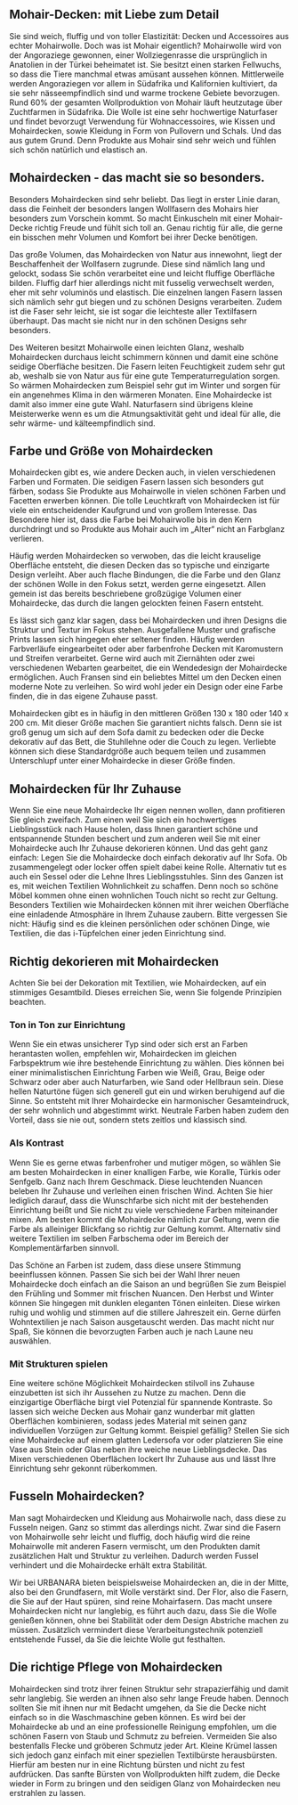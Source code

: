 Mohair-Decken: mit Liebe zum Detail
-----------------------------------

Sie sind weich, fluffig und von toller Elastizität: Decken und Accessoires aus echter Mohairwolle. Doch was ist Mohair eigentlich? Mohairwolle wird von der Angoraziege gewonnen, einer Wollziegenrasse die ursprünglich in Anatolien in der Türkei beheimatet ist. Sie besitzt einen starken Fellwuchs, so dass die Tiere manchmal etwas amüsant aussehen können. Mittlerweile werden Angoraziegen vor allem in Südafrika und Kalifornien kultiviert, da sie sehr nässeempfindlich sind und warme trockene Gebiete bevorzugen. Rund 60% der gesamten Wollproduktion von Mohair läuft heutzutage über Zuchtfarmen in Südafrika. Die Wolle ist eine sehr hochwertige Naturfaser und findet bevorzugt Verwendung für Wohnaccessoires, wie Kissen und Mohairdecken, sowie Kleidung in Form von Pullovern und Schals. Und das aus gutem Grund. Denn Produkte aus Mohair sind sehr weich und fühlen sich schön natürlich und elastisch an.

Mohairdecken - das macht sie so besonders.
------------------------------------------

Besonders Mohairdecken sind sehr beliebt. Das liegt in erster Linie daran, dass die Feinheit der besonders langen Wollfasern des Mohairs hier besonders zum Vorschein kommt. So macht Einkuscheln mit einer Mohair-Decke richtig Freude und fühlt sich toll an. Genau richtig für alle, die gerne ein bisschen mehr Volumen und Komfort bei ihrer Decke benötigen.

Das große Volumen, das Mohairdecken von Natur aus innewohnt, liegt der Beschaffenheit der Wollfasern zugrunde. Diese sind nämlich lang und gelockt, sodass Sie schön verarbeitet eine und leicht fluffige Oberfläche bilden. Fluffig darf hier allerdings nicht mit fusselig verwechselt werden, eher mit sehr voluminös und elastisch. Die einzelnen langen Fasern lassen sich nämlich sehr gut biegen und zu schönen Designs verarbeiten. Zudem ist die Faser sehr leicht, sie ist sogar die leichteste aller Textilfasern überhaupt. Das macht sie nicht nur in den schönen Designs sehr besonders.

Des Weiteren besitzt Mohairwolle einen leichten Glanz, weshalb Mohairdecken durchaus leicht schimmern können und damit eine schöne seidige Oberfläche besitzen. Die Fasern leiten Feuchtigkeit zudem sehr gut ab, weshalb sie von Natur aus für eine gute Temperaturregulation sorgen. So wärmen Mohairdecken zum Beispiel sehr gut im Winter und sorgen für ein angenehmes Klima in den wärmeren Monaten. Eine Mohairdecke ist damit also immer eine gute Wahl. Naturfasern sind übrigens kleine Meisterwerke wenn es um die Atmungsaktivität geht und ideal für alle, die sehr wärme- und kälteempfindlich sind.

Farbe und Größe von Mohairdecken
--------------------------------

Mohairdecken gibt es, wie andere Decken auch, in vielen verschiedenen Farben und Formaten. Die seidigen Fasern lassen sich besonders gut färben, sodass Sie Produkte aus Mohairwolle in vielen schönen Farben und Facetten erwerben können. Die tolle Leuchtkraft von Mohairdecken ist für viele ein entscheidender Kaufgrund und von großem Interesse. Das Besondere hier ist, dass die Farbe bei Mohairwolle bis in den Kern durchdringt und so Produkte aus Mohair auch im „Alter“ nicht an Farbglanz verlieren.

Häufig werden Mohairdecken so verwoben, das die leicht krauselige Oberfläche entsteht, die diesen Decken das so typische und einzigarte Design verleiht. Aber auch flache Bindungen, die die Farbe und den Glanz der schönen Wolle in den Fokus setzt, werden gerne eingesetzt. Allen gemein ist das bereits beschriebene großzügige Volumen einer Mohairdecke, das durch die langen gelockten feinen Fasern entsteht.

Es lässt sich ganz klar sagen, dass bei Mohairdecken und ihren Designs die Struktur und Textur im Fokus stehen. Ausgefallene Muster und grafische Prints lassen sich hingegen eher seltener finden. Häufig werden Farbverläufe eingearbeitet oder aber farbenfrohe Decken mit Karomustern und Streifen verarbeitet. Gerne wird auch mit Ziernähten oder zwei verschiedenen Webarten gearbeitet, die ein Wendedesign der Mohairdecke ermöglichen. Auch Fransen sind ein beliebtes Mittel um den Decken einen moderne Note zu verleihen. So wird wohl jeder ein Design oder eine Farbe finden, die in das eigene Zuhause passt.

Mohairdecken gibt es in häufig in den mittleren Größen 130 x 180 oder 140 x 200 cm. Mit dieser Größe machen Sie garantiert nichts falsch. Denn sie ist groß genug um sich auf dem Sofa damit zu bedecken oder die Decke dekorativ auf das Bett, die Stuhllehne oder die Couch zu legen. Verliebte können sich diese Standardgröße auch bequem teilen und zusammen Unterschlupf unter einer Mohairdecke in dieser Größe finden.

Mohairdecken für Ihr Zuhause
----------------------------

Wenn Sie eine neue Mohairdecke Ihr eigen nennen wollen, dann profitieren Sie gleich zweifach. Zum einen weil Sie sich ein hochwertiges Lieblingsstück nach Hause holen, dass Ihnen garantiert schöne und entspannende Stunden beschert und zum anderen weil Sie mit einer Mohairdecke auch Ihr Zuhause dekorieren können. Und das geht ganz einfach: Legen Sie die Mohairdecke doch einfach dekorativ auf Ihr Sofa. Ob zusammengelegt oder locker offen spielt dabei keine Rolle. Alternativ tut es auch ein Sessel oder die Lehne Ihres Lieblingsstuhles. Sinn des Ganzen ist es, mit weichen Textilien Wohnlichkeit zu schaffen. Denn noch so schöne Möbel kommen ohne einen wohnlichen Touch nicht so recht zur Geltung. Besonders Textilien wie Mohairdecken können mit ihrer weichen Oberfläche eine einladende Atmosphäre in Ihrem Zuhause zaubern. Bitte vergessen Sie nicht: Häufig sind es die kleinen persönlichen oder schönen Dinge, wie Textilien, die das i-Tüpfelchen einer jeden Einrichtung sind.

Richtig dekorieren mit Mohairdecken
-----------------------------------

Achten Sie bei der Dekoration mit Textilien, wie Mohairdecken, auf ein stimmiges Gesamtbild. Dieses erreichen Sie, wenn Sie folgende Prinzipien beachten.

### Ton in Ton zur Einrichtung

Wenn Sie ein etwas unsicherer Typ sind oder sich erst an Farben herantasten wollen, empfehlen wir, Mohairdecken im gleichen Farbspektrum wie ihre bestehende Einrichtung zu wählen. Dies können bei einer minimalistischen Einrichtung Farben wie Weiß, Grau, Beige oder Schwarz oder aber auch Naturfarben, wie Sand oder Hellbraun sein. Diese hellen Naturtöne fügen sich generell gut ein und wirken beruhigend auf die Sinne. So entsteht mit Ihrer Mohairdecke ein harmonischer Gesamteindruck, der sehr wohnlich und abgestimmt wirkt. Neutrale Farben haben zudem den Vorteil, dass sie nie out, sondern stets zeitlos und klassisch sind.

### Als Kontrast

Wenn Sie es gerne etwas farbenfroher und mutiger mögen, so wählen Sie am besten Mohairdecken in einer knalligen Farbe, wie Koralle, Türkis oder Senfgelb. Ganz nach Ihrem Geschmack. Diese leuchtenden Nuancen beleben Ihr Zuhause und verleihen einen frischen Wind. Achten Sie hier lediglich darauf, dass die Wunschfarbe sich nicht mit der bestehenden Einrichtung beißt und Sie nicht zu viele verschiedene Farben miteinander mixen. Am besten kommt die Mohairdecke nämlich zur Geltung, wenn die Farbe als alleiniger Blickfang so richtig zur Geltung kommt. Alternativ sind weitere Textilien im selben Farbschema oder im Bereich der Komplementärfarben sinnvoll.

Das Schöne an Farben ist zudem, dass diese unsere Stimmung beeinflussen können. Passen Sie sich bei der Wahl Ihrer neuen Mohairdecke doch einfach an die Saison an und begrüßen Sie zum Beispiel den Frühling und Sommer mit frischen Nuancen. Den Herbst und Winter können Sie hingegen mit dunklen eleganten Tönen einleiten. Diese wirken ruhig und wohlig und stimmen auf die stillere Jahreszeit ein. Gerne dürfen Wohntextilien je nach Saison ausgetauscht werden. Das macht nicht nur Spaß, Sie können die bevorzugten Farben auch je nach Laune neu auswählen.

### Mit Strukturen spielen

Eine weitere schöne Möglichkeit Mohairdecken stilvoll ins Zuhause einzubetten ist sich ihr Aussehen zu Nutze zu machen. Denn die einzigartige Oberfläche birgt viel Potenzial für spannende Kontraste. So lassen sich weiche Decken aus Mohair ganz wunderbar mit glatten Oberflächen kombinieren, sodass jedes Material mit seinen ganz individuellen Vorzügen zur Geltung kommt. Beispiel gefällig? Stellen Sie sich eine Mohairdecke auf einem glatten Ledersofa vor oder platzieren Sie eine Vase aus Stein oder Glas neben ihre weiche neue Lieblingsdecke. Das Mixen verschiedenen Oberflächen lockert Ihr Zuhause aus und lässt Ihre Einrichtung sehr gekonnt rüberkommen.

Fusseln Mohairdecken?
---------------------

Man sagt Mohairdecken und Kleidung aus Mohairwolle nach, dass diese zu Fusseln neigen. Ganz so stimmt das allerdings nicht. Zwar sind die Fasern von Mohairwolle sehr leicht und fluffig, doch häufig wird die reine Mohairwolle mit anderen Fasern vermischt, um den Produkten damit zusätzlichen Halt und Struktur zu verleihen. Dadurch werden Fussel verhindert und die Mohairdecke erhält extra Stabilität.

Wir bei URBANARA bieten beispielsweise Mohairdecken an, die in der Mitte, also bei den Grundfasern, mit Wolle verstärkt sind. Der Flor, also die Fasern, die Sie auf der Haut spüren, sind reine Mohairfasern. Das macht unsere Mohairdecken nicht nur langlebig, es führt auch dazu, dass Sie die Wolle genießen können, ohne bei Stabilität oder dem Design Abstriche machen zu müssen. Zusätzlich vermindert diese Verarbeitungstechnik potenziell entstehende Fussel, da Sie die leichte Wolle gut festhalten.

Die richtige Pflege von Mohairdecken
------------------------------------

Mohairdecken sind trotz ihrer feinen Struktur sehr strapazierfähig und damit sehr langlebig. Sie werden an ihnen also sehr lange Freude haben. Dennoch sollten Sie mit ihnen nur mit Bedacht umgehen, da Sie die Decke nicht einfach so in die Waschmaschine geben können. Es wird bei der Mohairdecke ab und an eine professionelle Reinigung empfohlen, um die schönen Fasern von Staub und Schmutz zu befreien. Vermeiden Sie also bestenfalls Flecke und gröberen Schmutz jeder Art. Kleine Krümel lassen sich jedoch ganz einfach mit einer speziellen Textilbürste herausbürsten. Hierfür am besten nur in eine Richtung bürsten und nicht zu fest aufdrücken. Das sanfte Bürsten von Wollprodukten hilft zudem, die Decke wieder in Form zu bringen und den seidigen Glanz von Mohairdecken neu erstrahlen zu lassen.

 
